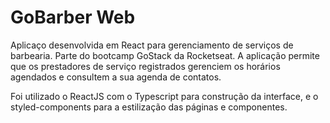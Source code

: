 # GoBarber Web
Aplicaço desenvolvida em React para gerenciamento de serviços de barbearia. Parte do bootcamp GoStack da Rocketseat.
A aplicação permite que os prestadores de serviço registrados gerenciem os horários agendados e consultem a sua agenda de contatos.

Foi utilizado o ReactJS com o Typescript para construção da interface, e o styled-components para a estilização das páginas e componentes.
